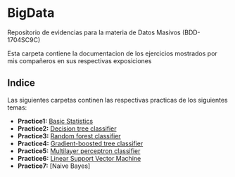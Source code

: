 # BigData
Repositorio de evidencias para la materia de Datos Masivos (BDD-1704SC9C)

Esta carpeta contiene la documentacion de los ejercicios mostrados por mis compañeros en sus respectivas exposiciones

## Indice
Las siguientes carpetas continen las respectivas practicas de los siguientes temas:

- **Practice1:** [Basic Statistics](https://github.com/IOManuelReal/BigData/tree/Unit2/ExpoPractices/Practice1)
- **Practice2:** [Decision tree classifier](https://github.com/IOManuelReal/BigData/tree/Unit2/ExpoPractices/Practice2)
- **Practice3:** [Random forest classifier](https://github.com/IOManuelReal/BigData/tree/Unit2/ExpoPractices/Practice3)
- **Practice4:** [Gradient-boosted tree classifier](https://github.com/IOManuelReal/BigData/tree/Unit2/ExpoPractices/Practice4)
- **Practice5:** [Multilayer perceptron classifier](https://github.com/IOManuelReal/BigData/tree/Unit2/ExpoPractices/Practice5)
- **Practice6:** [Linear Support Vector Machine](https://github.com/IOManuelReal/BigData/tree/Unit2/ExpoPractices/Practice6)
- **Practice7:** [Naive Bayes]

